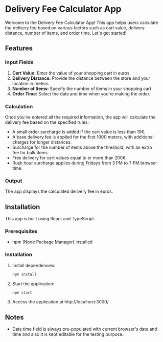 # Delivery Fee Calculator App

Welcome to the Delivery Fee Calculator App! This app helps users calculate the delivery fee based on various factors such as cart value, delivery distance, number of items, and order time. Let's get started!

## Features

### Input Fields

1. **Cart Value:** Enter the value of your shopping cart in euros.
2. **Delivery Distance:** Provide the distance between the store and your location in meters.
3. **Number of Items:** Specify the number of items in your shopping cart.
4. **Order Time:** Select the date and time when you're making the order.

### Calculation

Once you've entered all the required information, the app will calculate the delivery fee based on the specified rules:

- A small order surcharge is added if the cart value is less than 10€.
- A base delivery fee is applied for the first 1000 meters, with additional charges for longer distances.
- Surcharge for the number of items above the threshold, with an extra fee for bulk items.
- Free delivery for cart values equal to or more than 200€.
- Rush hour surcharge applies during Fridays from 3 PM to 7 PM browser time.

### Output

The app displays the calculated delivery fee in euros.

## Installation

This app is built using React and TypeScript.

### Prerequisites
- npm (Node Package Manager) installed

### Installation

1. Install dependencies:
   ```bash
   npm install
   ```

2. Start the application:
   ```bash
   npm start
   ```
3. Access the application at http://localhost:3000/

## Notes
- Date time field is always pre-populated with current browser's date and time and also it is kept editable for the testing purpose.

